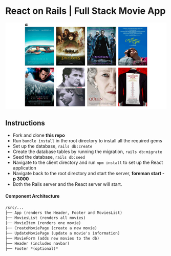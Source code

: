 # React on Rails | Full Stack Movie App

![react rails movies](react-rails-screenshot.png)

## Instructions

- Fork and clone **this repo**
- Run `bundle install` in the root directory to install all the required gems
- Set up the database, `rails db:create`
- Create the database tables by running the migration, `rails db:migrate`
- Seed the database, `rails db:seed`
- Navigate to the client directory and run `npm install` to set up the React application
- Navigate back to the root directory and start the server, **foreman start -p 3000**
- Both the Rails server and the React server will start.

#### Component Architecture
    
    /src/...
    ├── App (renders the Header, Footer and MoviesList)
    ├── MoviesList (renders all movies)
    ├── MovieItem (renders one movie)
    ├── CreateMoviePage (create a new movie)
    ├── UpdateMoviePage (update a movie's information)
    ├── MovieForm (adds new movies to the db)
    ├── Header (includes navbar)
    ├── Footer *(optional)*
